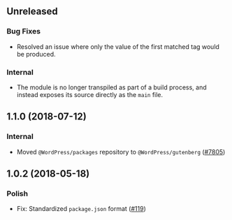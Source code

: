 ## Unreleased

### Bug Fixes

- Resolved an issue where only the value of the first matched tag would be produced.

### Internal

- The module is no longer transpiled as part of a build process, and instead exposes its source directly as the `main` file.

## 1.1.0 (2018-07-12)

### Internal

- Moved `@WordPress/packages` repository to `@WordPress/gutenberg` ([#7805](https://github.com/WordPress/gutenberg/pull/7805))

## 1.0.2 (2018-05-18)

### Polish

- Fix: Standardized `package.json` format  ([#119](https://github.com/WordPress/packages/pull/119))
